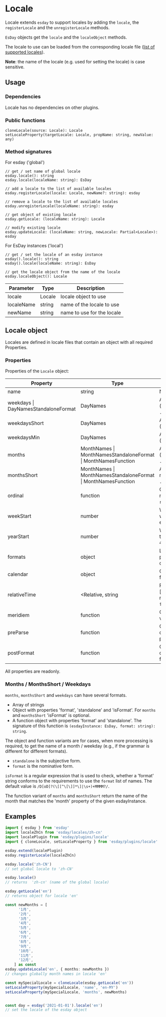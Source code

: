 # Locale

Locale extends `esday` to support locales by adding the `locale`, the `registerLocale` and the `unregisterLocale` methods.

`EsDay` objects get the `locale` and the `localeObject` methods.

The locale to use can be loaded from the corresponding locale file ([list of supported locales](../locales/locales.md)).

**Note**: the name of the locale (e.g. used for setting the locale) is case sensitive.

## Usage

### Dependencies
Locale has no dependencies on other plugins.

### Public functions
```
cloneLocale(source: Locale): Locale
setLocaleProperty(targetLocale: Locale, propName: string, newValue: any)
```

### Method signatures
For esday ('global')
```
// get / set name of global locale
esday.locale(): string
esday.locale(localeName: string): EsDay

// add a locale to the list of available locales
esday.registerLocale(locale: Locale, newName?: string): esday

// remove a locale to the list of available locales
esday.unregisterLocale(localeName: string): esday

// get object of existing locale
esday.getLocale: (localeName: string): Locale

// modify existing locale
esday.updateLocale: (localeName: string, newLocale: Partial<Locale>): esday
```

For EsDay instances ('local')
```
// get / set the locale of an esday instance
esday().locale(): string
esday().locale(localeName: string): EsDay

// get the locale object from the name of the locale
esday.localeObject(): Locale
```

| Parameter  | Type   | Description                |
| ---------- | ------ | ---------------------------|
| locale     | Locale | locale object to use       |
| localeName | string | name of the locale to use  |
| newName    | string | name to use for the locale |

## Locale object
Locales are defined in locale files that contain an object with all required Properties.

### Properties

Properties of the `Locale` object:

| Property      | Type     | Description                                                                                                                |
| ------------- | -------- | ---------------------------------------------------------------------------------------------------------------------------|
| name          | string   | Name of the locale (e.g. `en-US`)                                                                                          |
| weekdays \| DayNamesStandaloneFormat | DayNames | Array of the full day names (e.g. `['Sunday', 'Monday', ... ]`)                                                            |
| weekdaysShort | DayNames | Array of the short day names (e.g. `['Sun', 'Mon', ... ]`)                                                                 |
| weekdaysMin   | DayNames | Array of the short day names (e.g. `['Su', 'Mo', ... ]`)                                                                   |
| months        | MonthNames \| MonthNamesStandaloneFormat \| MonthNamesFunction | Array of the full month names (e.g. `['January', 'February', ... ]`) |
| monthsShort   | MonthNames \| MonthNamesStandaloneFormat \| MonthNamesFunction | Array of the short month names (e.g. `['Jan', 'Feb', ... ]`)         |
| ordinal       | function | Get the ordinal form of a number (e.g. `ordinal(1) // returns '1st'`)                                                      |
| weekStart     | number   | Which is the 1st day of the week - 0=Sunday, 1=Monday etc. (e.g. `1` for Monday)                                           |
| yearStart     | number   | Which date **must** be part of the 1st week of the year (e.g. `4` for Jan 4th)                                             |
| formats       | object   | Localized format tokens for parsing and formatting (e.g. `LT` or `LL`)                                                     |
| calendar      | object   | Object containing the required format definitions                                                                          |
| relativeTime  | <Relative, string | RelativeTimeElementFunction>[] \| Replacement strings for relative time values (e.g. `future: 'in %s'`)           |
| meridiem      | function | Get meridiem string for a time value (e.g. `pm`)                                                                           |
| preParse      | function | Optional function that gets called before the input gets parsed                                                            |
| postFormat    | function | Optional function that gets called after the date got formatted                                                            |

All properties are readonly.

### Months / MonthsShort / Weekdays

`months`, `monthsShort` and `weekdays` can have several formats.
+ Array of strings
+ Object with properties 'format', 'standalone' and 'isFormat'. For `months` and `monthsShort` 'isFormat' is optional.
+ A function object with properties 'format' and 'standalone'. The signature of this function is `(esdayInstance: EsDay, format: string): string`.

The object and function variants are for cases, when more processing is required, to get the name of a month / weekday  (e.g., if the grammar is different for different formats).
+ `standalone` is the subjective form.
+ `format` is the nominative form.

`isFormat` is a regular expression that is used to check, whether a 'format' string conforms to the requirements to use the `format` list of names. The default value is `/D[oD]?(\[[^\[\]]*\]|\s+)+MMMM?/`.

The function variant of `months` and `monthsShort` return the name of the month that matches the 'month' property of the given esdayInstance.

## Examples

```typescript
import { esday } from 'esday'
import localeZhCn from 'esday/locales/zh-cn'
import localePlugin from 'esday/plugins/locale'
import { cloneLocale, setLocaleProperty } from 'esday/plugins/locale'

esday.extend(localePlugin)
esday.registerLocale(localeZhCn)

esday.locale('zh-CN')
// set global locale to 'zh-CN'

esday.locale()
// returns  'zh-cn' (name of the global locale)

esday.getLocale('en')
// returns object for locale 'en'

const newMonths = [
      '1月',
      '2月',
      '3月',
      '4月',
      '5月',
      '6月',
      '7月',
      '8月',
      '9月',
      '10月',
      '11月',
      '12月',
    ] as const
esday.updateLocale('en', { months: newMonths })
// changes globally month names in locale 'en'

const mySpecialLocale = cloneLocale(esday.getLocale('en'))
setLocaleProperty(mySpecialLocale, 'name', 'en-MY')
setLocaleProperty(mySpecialLocale, 'months', newMonths)


const day = esday('2021-01-01').locale('en')
// set the locale of the esday object
```
